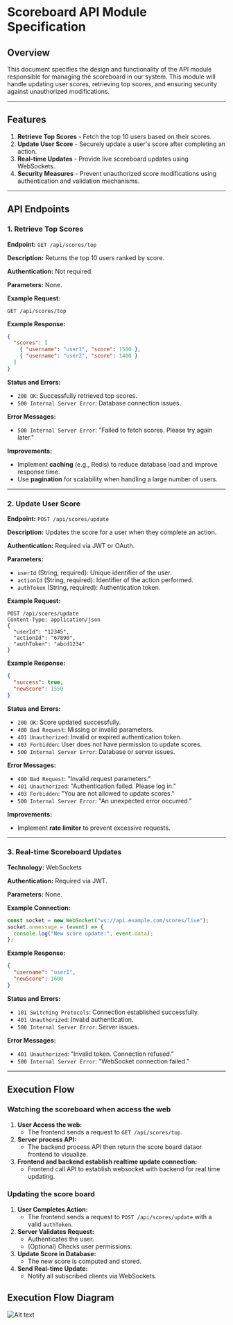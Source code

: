 # Scoreboard API Module Specification

## Overview
This document specifies the design and functionality of the API module responsible for managing the scoreboard in our system. This module will handle updating user scores, retrieving top scores, and ensuring security against unauthorized modifications.

---

## Features
1. **Retrieve Top Scores** - Fetch the top 10 users based on their scores.
2. **Update User Score** - Securely update a user's score after completing an action.
3. **Real-time Updates** - Provide live scoreboard updates using WebSockets.
4. **Security Measures** - Prevent unauthorized score modifications using authentication and validation mechanisms.

---

## API Endpoints

### 1. Retrieve Top Scores
**Endpoint:** `GET /api/scores/top`

**Description:** Returns the top 10 users ranked by score.

**Authentication:** Not required.

**Parameters:** None.

**Example Request:**
```http
GET /api/scores/top
```

**Example Response:**
```json
{
  "scores": [
    { "username": "user1", "score": 1500 },
    { "username": "user2", "score": 1400 }
  ]
}
```

**Status and Errors:**
- `200 OK`: Successfully retrieved top scores.
- `500 Internal Server Error`: Database connection issues.

**Error Messages:**
- `500 Internal Server Error`: "Failed to fetch scores. Please try again later."

**Improvements:**
- Implement **caching** (e.g., Redis) to reduce database load and improve response time.
- Use **pagination** for scalability when handling a large number of users.

---

### 2. Update User Score
**Endpoint:** `POST /api/scores/update`

**Description:** Updates the score for a user when they complete an action.

**Authentication:** Required via JWT or OAuth.

**Parameters:**
- `userId` (String, required): Unique identifier of the user.
- `actionId` (String, required): Identifier of the action performed.
- `authToken` (String, required): Authentication token.

**Example Request:**
```http
POST /api/scores/update
Content-Type: application/json
{
  "userId": "12345",
  "actionId": "67890",
  "authToken": "abcd1234"
}
```

**Example Response:**
```json
{
  "success": true,
  "newScore": 1550
}
```

**Status and Errors:**
- `200 OK`: Score updated successfully.
- `400 Bad Request`: Missing or invalid parameters.
- `401 Unauthorized`: Invalid or expired authentication token.
- `403 Forbidden`: User does not have permission to update scores.
- `500 Internal Server Error`: Database or server issues.

**Error Messages:**
- `400 Bad Request`: "Invalid request parameters."
- `401 Unauthorized`: "Authentication failed. Please log in."
- `403 Forbidden`: "You are not allowed to update scores."
- `500 Internal Server Error`: "An unexpected error occurred."

**Improvements:**
- Implement **rate limiter** to prevent excessive requests.
---

### 3. Real-time Scoreboard Updates
**Technology:** WebSockets

**Authentication:** Required via JWT.

**Parameters:** None.

**Example Connection:**
```javascript
const socket = new WebSocket("ws://api.example.com/scores/live");
socket.onmessage = (event) => {
  console.log("New score update:", event.data);
};
```

**Example Response:**
```json
{
  "username": "user1",
  "newScore": 1600
}
```

**Status and Errors:**
- `101 Switching Protocols`: Connection established successfully.
- `401 Unauthorized`: Invalid authentication.
- `500 Internal Server Error`: Server issues.

**Error Messages:**
- `401 Unauthorized`: "Invalid token. Connection refused."
- `500 Internal Server Error`: "WebSocket connection failed."

---

## Execution Flow
### Watching the scoreboard when access the web
1. **User Access the web:**
   - The frontend sends a request to `GET /api/scores/top`.
2. **Server process API:**
   - The backend process API then return the score board dataor frontend to visualize.
3. **Frontend and backend establish realtime update connection:**
   - Frontend call API to establish websocket with backend for real time updating.
### Updating the score board
1. **User Completes Action:**
   - The frontend sends a request to `POST /api/scores/update` with a valid `authToken`.
2. **Server Validates Request:**
   - Authenticates the user.
   - (Optional) Checks user permissions.
3. **Update Score in Database:**
   - The new score is computed and stored.
4. **Send Real-time Update:**
   - Notify all subscribed clients via WebSockets.

## Execution Flow Diagram

![Alt text](execution_flow.png)
